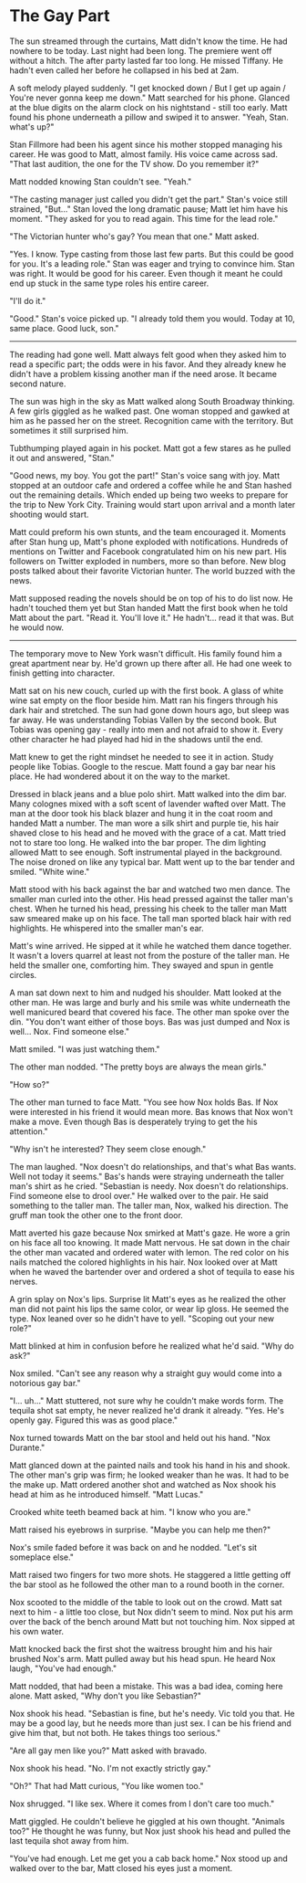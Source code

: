 # The Gay Part

The sun streamed through the curtains, Matt didn't know the time. He had nowhere to be today.  Last night had been long. The premiere went off without a hitch. The after party lasted far too long. He missed Tiffany. He hadn't even called her before he collapsed in his bed at 2am.

A soft melody played suddenly. "I get knocked down / But I get up again / You're never gonna keep me down." Matt searched for his phone. Glanced at the blue digits on the alarm clock on his nightstand - still too early. Matt found his phone underneath a pillow and swiped it to answer. "Yeah, Stan. what's up?"

Stan Fillmore had been his agent since his mother stopped managing his career. He was good to Matt, almost family. His voice came across sad. "That last audition, the one for the TV show. Do you remember it?"

Matt nodded knowing Stan couldn't see. "Yeah."

"The casting manager just called you didn't get the part." Stan's voice still strained, "But..." Stan loved the long dramatic pause; Matt let him have his moment. "They asked for you to read again. This time for the lead role."

"The Victorian hunter who's gay? You mean that one." Matt asked.

"Yes. I know. Type casting from those last few parts. But this could be good for you. It's a leading role." Stan was eager and trying to convince him. Stan was right. It would be good for his career.  Even though it meant he could end up stuck in the same type roles his entire career.

"I'll do it."

"Good." Stan's voice picked up. "I already told them you would. Today at 10, same place. Good luck, son."


***


The reading had gone well. Matt always felt good when they asked him to read a specific part; the odds were in his favor. And they already knew he didn't have a problem kissing another man if the need arose. It became second nature.

The sun was high in the sky as Matt walked along South Broadway thinking. A few girls giggled as he walked past. One woman stopped and gawked at him as he passed her on the street. Recognition came with the territory. But sometimes it still surprised him.

Tubthumping played again in his pocket. Matt got a few stares as he pulled it out and answered, "Stan."

"Good news, my boy. You got the part!" Stan's voice sang with joy. Matt stopped at an outdoor cafe and ordered a coffee while he and Stan hashed out the remaining details. Which ended up being two weeks to prepare for the trip to New York City. Training would start upon arrival and a month later shooting would start. 

Matt could preform his own stunts, and the team encouraged it. Moments after Stan hung up, Matt's phone exploded with notifications. Hundreds of mentions on Twitter and Facebook congratulated him on his new part. His followers on Twitter exploded in numbers, more so than before. New blog posts talked about their favorite Victorian hunter.  The world buzzed with the news.

Matt supposed reading the novels should be on top of his to do list now. He hadn't touched them yet but Stan handed Matt the first book when he told Matt about the part. "Read it. You'll love it." He hadn't... read it that was. But he would now.

***

The temporary move to New York wasn't difficult.  His family found him a great apartment near by. He'd grown up there after all. He had one week to finish getting into character.

Matt sat on his new couch, curled up with the first book.  A glass of white wine sat empty on the floor beside him. Matt ran his fingers through his dark hair and stretched. The sun had gone down hours ago, but sleep was far away. He was understanding Tobias Vallen by the second book. But Tobias was opening gay - really into men and not afraid to show it. Every other character he had played had hid in the shadows until the end.

Matt knew to get the right mindset he needed to see it in action. Study people like Tobias. Google to the rescue. Matt found a gay bar near his place. He had wondered about it on the way to the market.

Dressed in black jeans and a blue polo shirt.  Matt walked into the dim bar.  Many colognes mixed with a soft scent of lavender wafted over Matt. The man at the door took his black blazer and hung it in the coat room and handed Matt a number. The man wore a silk shirt and purple tie, his hair shaved close to his head and he moved with the grace of a cat. Matt tried not to stare too long. He walked into the bar proper. The dim lighting allowed Matt to see enough. Soft instrumental played in the background. The noise droned on like any typical bar. Matt went up to the bar tender and smiled. "White wine."

Matt stood with his back against the bar and watched two men dance. The smaller man curled into the other.  His head pressed against the taller man's chest. When he turned his head, pressing his cheek to the taller man Matt saw smeared make up on his face. The tall man sported  black hair with red highlights. He whispered into the smaller man's ear.

Matt's wine arrived. He sipped at it while he watched them dance together. It wasn't a lovers quarrel at least not from the posture of the taller man. He held the smaller one, comforting him. They swayed and spun in gentle circles.

A man sat down next to him and nudged his shoulder. Matt looked at the other man. He was large and burly and his smile was white underneath the well manicured beard that covered his face. The other man spoke over the din. "You don't want either of those boys. Bas was just dumped and Nox is well... Nox. Find someone else."

Matt smiled. "I was just watching them."

The other man nodded. "The pretty boys are always the mean girls."

"How so?"

The other man turned to face Matt. "You see how Nox holds Bas. If Nox were interested in his friend it would mean more. Bas knows that Nox won't make a move. Even though Bas is desperately trying to get the his attention."


"Why isn't he interested? They seem close enough."

The man laughed. "Nox doesn't do relationships, and that's what Bas wants. Well not today it seems." Bas's hands were straying underneath the taller man's shirt as he cried. "Sebastian is needy. Nox doesn't do relationships.  Find someone else to drool over." He walked over to the pair. He said something to the taller man. The taller man, Nox, walked his direction. The gruff man took the other one to the front door.

Matt averted his gaze because Nox smirked at Matt's gaze. He wore a grin on his face all too knowing. It made Matt nervous. He sat down in the chair the other man vacated and ordered water with lemon. The red color on his nails matched the colored highlights in his hair. Nox looked over at Matt when he waved the bartender over and ordered a shot of tequila to ease his nerves. 

A grin splay on Nox's lips. Surprise lit Matt's eyes as he realized the other man did not paint his lips the same color, or wear lip gloss. He seemed the type. Nox leaned over so he didn't have to yell. "Scoping out your new role?"

Matt blinked at him in confusion before he realized what he'd said. "Why do ask?"

Nox smiled. "Can't see any reason why a straight guy would come into a notorious gay bar."

"I... uh..." Matt stuttered, not sure why he couldn't make words form. The tequila shot sat empty, he never realized he'd drank it already. "Yes. He's openly gay. Figured this was as good place."

Nox turned towards Matt on the bar stool and held out his hand. "Nox Durante."

Matt glanced down at the painted nails and took his hand in his and shook. The other man's grip was firm; he looked weaker than he was. It had to be the make up. Matt ordered another shot and watched as Nox shook his head at him as he introduced himself. "Matt Lucas."

Crooked white teeth beamed back at him. "I know who you are."

Matt raised his eyebrows in surprise. "Maybe you can help me then?"

Nox's smile faded before it was back on and he nodded. "Let's sit someplace else."

Matt raised two fingers for two more shots.  He staggered a little getting off the bar stool as he followed the other man to a round booth in the corner. 

Nox scooted to the middle of the table to look out on the crowd. Matt sat next to him - a little too close, but Nox didn't seem to mind. Nox put his arm over the back of the bench around Matt but not touching him. Nox sipped at his own water. 

Matt knocked back the first shot the waitress brought him and his hair brushed Nox's arm. Matt pulled away but his head spun. He heard Nox laugh, "You've had enough."

Matt nodded, that had been a mistake. This was a bad idea, coming here alone. Matt asked, "Why don't you like Sebastian?"

Nox shook his head. "Sebastian is fine, but he's needy. Vic told you that. He may be a good lay, but he needs more than just sex. I can be his friend and give him that, but not both. He takes things too serious."

"Are all gay men like you?" Matt asked with bravado.

Nox shook his head. "No. I'm not exactly strictly gay."

"Oh?" That had Matt curious, "You like women too."

Nox shrugged. "I like sex. Where it comes from I don't care too much."

Matt giggled. He couldn't believe he giggled at his own thought. "Animals too?" He thought he was funny, but Nox just shook his head and pulled the last tequila shot away from him. 

"You've had enough. Let me get you a cab back home." Nox stood up and walked over to the bar, Matt closed his eyes just a moment.